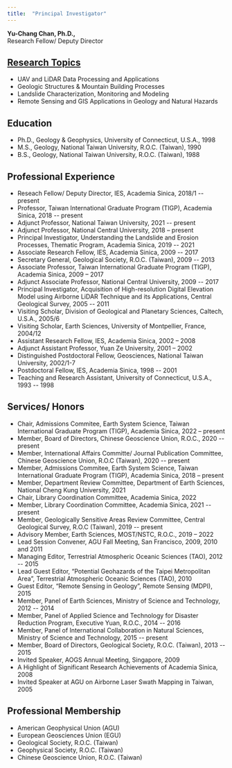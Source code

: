 ```yaml
---
title:  "Principal Investigator"
---
```


**Yu-Chang Chan, Ph.D.,**  
Research Fellow/ Deputy Director   

## [Research Topics](Topics.md)  
* UAV and LiDAR Data Processing and Applications
* Geologic Structures & Mountain Building Processes
* Landslide Characterization, Monitoring and Modeling
* Remote Sensing and GIS Applications in Geology and Natural Hazards  
  
  
## Education
* Ph.D., Geology & Geophysics, University of Connecticut, U.S.A., 1998
* M.S., Geology, National Taiwan University, R.O.C. (Taiwan), 1990
* B.S., Geology, National Taiwan University, R.O.C. (Taiwan), 1988
  
## Professional Experience
* Reseach Fellow/ Deputy Director, IES, Academia Sinica, 2018/1 -- present
* Professor, Taiwan International Graduate Program (TIGP), Academia Sinica, 2018 -- present
* Adjunct Professor, National Taiwan University, 2021 -- present
* Adjunct Professor, National Central University, 2018 – present
* Principal Investigator, Understanding the Landslide and Erosion Processes, Thematic Program, Academia Sinica, 2019 -- 2021
* Associate Research Fellow, IES, Academia Sinica, 2009 -- 2017
* Secretary General, Geological Society, R.O.C. (Taiwan), 2009 -- 2013
* Associate Professor, Taiwan International Graduate Program (TIGP), Academia Sinica, 2009 – 2017
* Adjunct Associate Professor, National Central University, 2009 -- 2017
* Principal Investigator, Acquisition of High-resolution Digital Elevation Model using Airborne LiDAR Technique and its Applications, Central Geological Survey, 2005 -- 2011
* Visiting Scholar, Division of Geological and Planetary Sciences, Caltech, U.S.A., 2005/6
* Visiting Scholar, Earth Sciences, University of Montpellier, France, 2004/12
* Assistant Research Fellow, IES, Academia Sinica, 2002 – 2008
* Adjunct Assistant Professor, Yuan Ze University, 2001 – 2002
* Distinguished Postdoctoral Fellow, Geosciences, National Taiwan University, 2002/1-7
* Postdoctoral Fellow, IES, Academia Sinica, 1998 -- 2001
* Teaching and Research Assistant, University of Connecticut, U.S.A., 1993 -- 1998

  
## Services/ Honors
* Chair, Admissions Commitee, Earth System Science, Taiwan International Graduate Program (TIGP), Academia Sinica, 2022 – present
* Member, Board of Directors, Chinese Geoscience Union, R.O.C., 2020 -- present 
* Member, International Affairs Committe/ Journal Publication Committee, Chinese Geoscience Union, R.O.C (Taiwan), 2020 -- present
* Member, Admissions Commitee, Earth System Science, Taiwan International Graduate Program (TIGP), Academia Sinica, 2018 – present
* Member, Department Review Committee, Department of Earth Sciences, National Cheng Kung University, 2021
* Chair, Library Coordination Committee, Academia Sinica, 2022
* Member, Library Coordination Committee, Academia Sinica, 2021 -- present
* Member, Geologically Sensitive Areas Review Committee, Central Geological Survey, R.O.C (Taiwan), 2019 -- present
* Advisory Member, Earth Sciences, MOST/NSTC, R.O.C., 2019 – 2022
* Lead Session Convener, AGU Fall Meeting, San Francisco, 2009, 2010 and 2011
* Managing Editor, Terrestrial Atmospheric Oceanic Sciences (TAO), 2012 -- 2015
* Lead Guest Editor, “Potential Geohazards of the Taipei Metropolitan Area”, Terrestrial Atmospheric Oceanic Sciences (TAO), 2010
* Guest Editor, “Remote Sensing in Geology”, Remote Sensing (MDPI), 2015 
* Member, Panel of Earth Sciences, Ministry of Science and Technology, 2012 -- 2014
* Member, Panel of Applied Science and Technology for Disaster Reduction Program, Executive Yuan, R.O.C., 2014 -- 2016
* Member, Panel of International Collaboration in Natural Sciences, Ministry of Science and Technology, 2015 -- present
* Member, Board of Directors, Geological Society, R.O.C. (Taiwan), 2013 -- 2015
* Invited Speaker, AOGS Annual Meeting, Singapore, 2009
* A Highlight of Significant Research Achievements of Academia Sinica, 2008
* Invited Speaker at AGU on Airborne Laser Swath Mapping in Taiwan, 2005
  
## Professional Membership
* American Geophysical Union (AGU)
* European Geosciences Union (EGU)
* Geological Society, R.O.C. (Taiwan)
* Geophysical Society, R.O.C. (Taiwan)
* Chinese Geoscience Union, R.O.C. (Taiwan)
